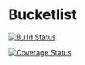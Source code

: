 # Bucketlist

[![Build Status](https://travis-ci.org/andela-amutava/Bucketlist.svg?branch=master)](https://travis-ci.org/andela-amutava/Bucketlist)

[![Coverage Status](https://coveralls.io/repos/github/andela-amutava/Bucketlist/badge.svg?branch=master)](https://coveralls.io/github/andela-amutava/Bucketlist?branch=master)